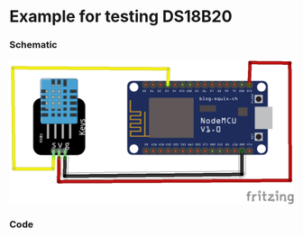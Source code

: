 # Example for testing DS18B20
### Schematic
<img src="https://github.com/mastroalex/tempcontrol/blob/main/esp8266_sensor_readiing/dht11_test/dht11test_bb.png" alt="example" width="600"/>

### Code

```c

```
